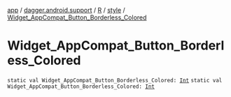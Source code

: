 [app](../../../index.md) / [dagger.android.support](../../index.md) / [R](../index.md) / [style](index.md) / [Widget_AppCompat_Button_Borderless_Colored](./-widget_-app-compat_-button_-borderless_-colored.md)

# Widget_AppCompat_Button_Borderless_Colored

`static val Widget_AppCompat_Button_Borderless_Colored: `[`Int`](https://kotlinlang.org/api/latest/jvm/stdlib/kotlin/-int/index.html)
`static val Widget_AppCompat_Button_Borderless_Colored: `[`Int`](https://kotlinlang.org/api/latest/jvm/stdlib/kotlin/-int/index.html)